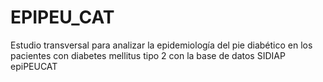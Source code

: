 # EPIPEU_CAT
Estudio transversal para analizar la epidemiología del pie diabético en los pacientes con diabetes mellitus tipo 2 con la base de datos SIDIAP epiPEUCAT

